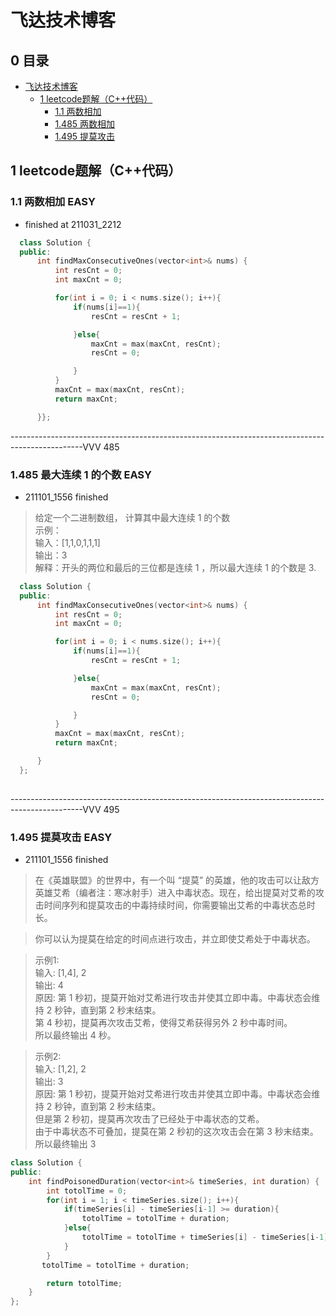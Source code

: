 # 飞达技术博客

## 0 目录

- [飞达技术博客](#------)
  * [1 leetcode题解（C++代码）](#1)
    + [1.1 两数相加](#1_1) 
    + [1.485 两数相加](#1_485) 
    + [1.495 提莫攻击](#1_495) 

## 1 leetcode题解（C++代码）<span id="1"></span>

### 1.1 两数相加 EASY<span id="1_1"></span>
- finished at 211031_2212

~~~c++ 
  class Solution {
  public:
      int findMaxConsecutiveOnes(vector<int>& nums) {
          int resCnt = 0; 
          int maxCnt = 0;

          for(int i = 0; i < nums.size(); i++){
              if(nums[i]==1){
                  resCnt = resCnt + 1;

              }else{
                  maxCnt = max(maxCnt, resCnt);
                  resCnt = 0;

              }
          }
          maxCnt = max(maxCnt, resCnt);
          return maxCnt;

      }};

~~~


------------------------------------------------------------------------------------------------VVV 485
### 1.485 最大连续 1 的个数 EASY <span id="1_485"></span>
- 211101_1556 finished
> 给定一个二进制数组， 计算其中最大连续 1 的个数  
> 示例：  
> 输入：[1,1,0,1,1,1]  
> 输出：3  
> 解释：开头的两位和最后的三位都是连续 1 ，所以最大连续 1 的个数是 3.  

~~~c++
  class Solution {
  public:
      int findMaxConsecutiveOnes(vector<int>& nums) {
          int resCnt = 0; 
          int maxCnt = 0;

          for(int i = 0; i < nums.size(); i++){
              if(nums[i]==1){
                  resCnt = resCnt + 1;

              }else{
                  maxCnt = max(maxCnt, resCnt);
                  resCnt = 0;

              }
          }
          maxCnt = max(maxCnt, resCnt);
          return maxCnt;

      }
  };
  
~~~

------------------------------------------------------------------------------------------------VVV 495
### 1.495 提莫攻击 EASY <span id="1_495"></span>
- 211101_1556 finished
>在《英雄联盟》的世界中，有一个叫 “提莫” 的英雄，他的攻击可以让敌方英雄艾希（编者注：寒冰射手）进入中毒状态。现在，给出提莫对艾希的攻击时间序列和提莫攻击的中毒持续时间，你需要输出艾希的中毒状态总时长。  

>你可以认为提莫在给定的时间点进行攻击，并立即使艾希处于中毒状态。  

>示例1:  
>输入: [1,4], 2  
>输出: 4  
>原因: 第 1 秒初，提莫开始对艾希进行攻击并使其立即中毒。中毒状态会维持 2 秒钟，直到第 2 秒末结束。  
>第 4 秒初，提莫再次攻击艾希，使得艾希获得另外 2 秒中毒时间。  
>所以最终输出 4 秒。  
   
>示例2:    
>输入: [1,2], 2  
>输出: 3  
>原因: 第 1 秒初，提莫开始对艾希进行攻击并使其立即中毒。中毒状态会维持 2 秒钟，直到第 2 秒末结束。  
>但是第 2 秒初，提莫再次攻击了已经处于中毒状态的艾希。  
>由于中毒状态不可叠加，提莫在第 2 秒初的这次攻击会在第 3 秒末结束。  
>所以最终输出 3   

~~~c++
class Solution {
public:
    int findPoisonedDuration(vector<int>& timeSeries, int duration) {
        int totolTime = 0;
        for(int i = 1; i < timeSeries.size(); i++){
            if(timeSeries[i] - timeSeries[i-1] >= duration){
                totolTime = totolTime + duration;
            }else{
                totolTime = totolTime + timeSeries[i] - timeSeries[i-1] ;
            }
        }
       totolTime = totolTime + duration;

        return totolTime;
    }
};
~~~



